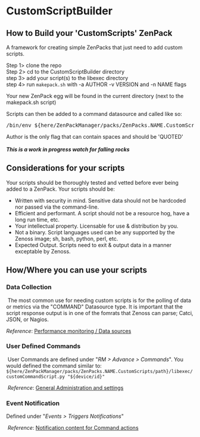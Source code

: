 # CustomScriptBuilder

## How to Build your 'CustomScripts' ZenPack

A framework for creating simple ZenPacks that just need to add custom scripts.

Step 1> clone the repo<br>
Step 2> cd to the CustomScriptBuilder directory<br>
step 3> add your script(s) to the libexec directory<br>
step 4> run `makepack.sh` with -a AUTHOR -v VERSION and -n NAME flags<br>


Your new ZenPack egg will be found in the current directory (next to the makepack.sh script)

Scripts can then be added to a command datasource and called like so:
<pre>/bin/env ${here/ZenPackManager/packs/ZenPacks.NAME.CustomScripts/path}/libexec/SCRIPT-NAME.sh</pre>

Author is the only flag that can contain spaces and should be 'QUOTED'<br>  
***This is a work in progress watch for falling rocks***

## Considerations for your scripts

Your scripts should be thoroughly tested
and vetted before ever being added to a ZenPack. Your scripts should be:
​
* Written with security in mind. Sensitive data should not be hardcoded nor
  passed via the command-line.
* Efficient and performant. A script should not be a resource hog, have a long
  run time, etc.
* Your intellectual property. Licensable for use & distribution by you.
* Not a binary. Script languages used can be any supported by the Zenoss
  image; sh, bash, python, perl, etc.
* Expected Output. Scripts need to exit & output data in a manner exceptable
  by Zenoss.

## How/Where you can use your scripts

### Data Collection
​
The most common use for needing custom scripts is for the polling of data or
metrics via the "COMMAND" Datasource type. It is important that the script
response output is in one of the fomrats that Zenoss can parse; Catci, JSON,
or Nagios.
​

*Reference*: [Performance monitoring / Data sources](https://help.zenoss.com/zsd/RM/administering-resource-manager/performance-monitoring/data-sources)
​
### User Defined Commands
​
User Commands are defined under "*RM > Advance > Commands*". You would defined the
command similar to: `${here/ZenPackManager/packs/ZenPacks.NAME.CustomScripts/path}/libexec/customCommandScript.py "${device/id}"`

​
*Reference*: [General Administration and settings](https://help.zenoss.com/zsd/RM/administering-resource-manager/general-administration-and-settings/user-commands)
​
### Event Notification

Defined under "*Events > Triggers  Notifications*" 

​
*Reference*: [Notification content for Command actions](https://help.zenoss.com/zsd/RM/administering-resource-manager/triggers-and-notifications/working-with-notifications/defining-notification-content/notification-content-for-command-actions)
